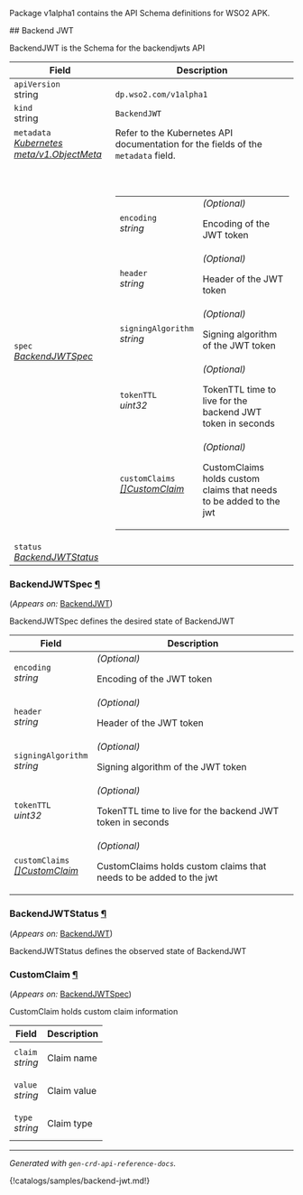 <p>
<p>Package v1alpha1 contains the API Schema definitions for WSO2 APK.</p>
</p>
## Backend JWT

<p>
<p>BackendJWT is the Schema for the backendjwts API</p>
</p>
<table>
    <thead>
        <tr>
            <th>Field</th>
            <th>Description</th>
        </tr>
    </thead>
    <tbody>
        <tr>
            <td>
                <code>apiVersion</code></br>
                string
            </td>
            <td>
                <code>
dp.wso2.com/v1alpha1
</code>
            </td>
        </tr>
        <tr>
            <td>
                <code>kind</code></br>
                string
            </td>
            <td><code>BackendJWT</code></td>
        </tr>
        <tr>
            <td>
                <code>metadata</code></br>
                <em>
                    <a href="https://kubernetes.io/docs/reference/generated/kubernetes-api/v1.23/#objectmeta-v1-meta" target="_blank">
                        Kubernetes meta/v1.ObjectMeta
                    </a>
                </em>
            </td>
            <td>
                Refer to the Kubernetes API documentation for the fields of the
                <code>metadata</code> field.
            </td>
        </tr>
        <tr>
            <td>
                <code>spec</code></br>
                <em>
                    <a href="#dp.wso2.com/v1alpha1.BackendJWTSpec">
                        BackendJWTSpec
                    </a>
                </em>
            </td>
            <td>
                <br />
                <br />
                <table>
                    <tr>
                        <td>
                            <code>encoding</code></br>
                            <em>
                                string
                            </em>
                        </td>
                        <td>
                            <em>(Optional)</em>
                            <p>Encoding of the JWT token</p>
                        </td>
                    </tr>
                    <tr>
                        <td>
                            <code>header</code></br>
                            <em>
                                string
                            </em>
                        </td>
                        <td>
                            <em>(Optional)</em>
                            <p>Header of the JWT token</p>
                        </td>
                    </tr>
                    <tr>
                        <td>
                            <code>signingAlgorithm</code></br>
                            <em>
                                string
                            </em>
                        </td>
                        <td>
                            <em>(Optional)</em>
                            <p>Signing algorithm of the JWT token</p>
                        </td>
                    </tr>
                    <tr>
                        <td>
                            <code>tokenTTL</code></br>
                            <em>
                                uint32
                            </em>
                        </td>
                        <td>
                            <em>(Optional)</em>
                            <p>TokenTTL time to live for the backend JWT token in seconds</p>
                        </td>
                    </tr>
                    <tr>
                        <td>
                            <code>customClaims</code></br>
                            <em>
                                <a href="#dp.wso2.com/v1alpha1.CustomClaim">
                                    []CustomClaim
                                </a>
                            </em>
                        </td>
                        <td>
                            <em>(Optional)</em>
                            <p>CustomClaims holds custom claims that needs to be added to the jwt</p>
                        </td>
                    </tr>
                </table>
            </td>
        </tr>
        <tr>
            <td>
                <code>status</code></br>
                <em>
                    <a href="#dp.wso2.com/v1alpha1.BackendJWTStatus">
                        BackendJWTStatus
                    </a>
                </em>
            </td>
            <td>
            </td>
        </tr>
    </tbody>
</table>
<h3 id="dp.wso2.com/v1alpha1.BackendJWTSpec">BackendJWTSpec
    <a class="headerlink" href="#dp.wso2.com%2fv1alpha1.BackendJWTSpec" title="Permanent link">¶</a>
</h3>
<p>
    (<em>Appears on:</em>
    <a href="#dp.wso2.com/v1alpha1.BackendJWT">BackendJWT</a>)
</p>
<p>
<p>BackendJWTSpec defines the desired state of BackendJWT</p>
</p>
<table>
    <thead>
        <tr>
            <th>Field</th>
            <th>Description</th>
        </tr>
    </thead>
    <tbody>
        <tr>
            <td>
                <code>encoding</code></br>
                <em>
                    string
                </em>
            </td>
            <td>
                <em>(Optional)</em>
                <p>Encoding of the JWT token</p>
            </td>
        </tr>
        <tr>
            <td>
                <code>header</code></br>
                <em>
                    string
                </em>
            </td>
            <td>
                <em>(Optional)</em>
                <p>Header of the JWT token</p>
            </td>
        </tr>
        <tr>
            <td>
                <code>signingAlgorithm</code></br>
                <em>
                    string
                </em>
            </td>
            <td>
                <em>(Optional)</em>
                <p>Signing algorithm of the JWT token</p>
            </td>
        </tr>
        <tr>
            <td>
                <code>tokenTTL</code></br>
                <em>
                    uint32
                </em>
            </td>
            <td>
                <em>(Optional)</em>
                <p>TokenTTL time to live for the backend JWT token in seconds</p>
            </td>
        </tr>
        <tr>
            <td>
                <code>customClaims</code></br>
                <em>
                    <a href="#dp.wso2.com/v1alpha1.CustomClaim">
                        []CustomClaim
                    </a>
                </em>
            </td>
            <td>
                <em>(Optional)</em>
                <p>CustomClaims holds custom claims that needs to be added to the jwt</p>
            </td>
        </tr>
    </tbody>
</table>
<h3 id="dp.wso2.com/v1alpha1.BackendJWTStatus">BackendJWTStatus
    <a class="headerlink" href="#dp.wso2.com%2fv1alpha1.BackendJWTStatus" title="Permanent link">¶</a>
</h3>
<p>
    (<em>Appears on:</em>
    <a href="#dp.wso2.com/v1alpha1.BackendJWT">BackendJWT</a>)
</p>
<p>
<p>BackendJWTStatus defines the observed state of BackendJWT</p>
</p>
<h3 id="dp.wso2.com/v1alpha1.CustomClaim">CustomClaim
    <a class="headerlink" href="#dp.wso2.com%2fv1alpha1.CustomClaim" title="Permanent link">¶</a>
</h3>
<p>
    (<em>Appears on:</em>
    <a href="#dp.wso2.com/v1alpha1.BackendJWTSpec">BackendJWTSpec</a>)
</p>
<p>
<p>CustomClaim holds custom claim information</p>
</p>
<table>
    <thead>
        <tr>
            <th>Field</th>
            <th>Description</th>
        </tr>
    </thead>
    <tbody>
        <tr>
            <td>
                <code>claim</code></br>
                <em>
                    string
                </em>
            </td>
            <td>
                <p>Claim name</p>
            </td>
        </tr>
        <tr>
            <td>
                <code>value</code></br>
                <em>
                    string
                </em>
            </td>
            <td>
                <p>Claim value</p>
            </td>
        </tr>
        <tr>
            <td>
                <code>type</code></br>
                <em>
                    string
                </em>
            </td>
            <td>
                <p>Claim type</p>
            </td>
        </tr>
    </tbody>
</table>
<hr />
<p><em>
        Generated with <code>gen-crd-api-reference-docs</code>.
    </em></p>

{!catalogs/samples/backend-jwt.md!}

